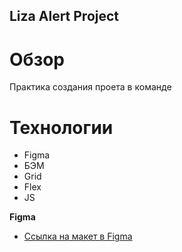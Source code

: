 ## Liza Alert Project

# Обзор
Практика создания проета в команде

# Технологии
* Figma
* БЭМ
* Grid
* Flex
* JS

**Figma**

* [Ссылка на макет в Figma](https://www.figma.com/file/rFAUHnRcTxlKnGd2WRDLbJ/Web%2B-LizaAlert.-9-когорта?node-id=0%3A1)
